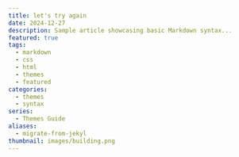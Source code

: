 ```yaml
---
title: let's try again
date: 2024-12-27
description: Sample article showcasing basic Markdown syntax...
featured: true
tags:
  - markdown
  - css
  - html
  - themes
  - featured
categories:
  - themes
  - syntax
series:
  - Themes Guide
aliases:
  - migrate-from-jekyl
thumbnail: images/building.png
---
```

